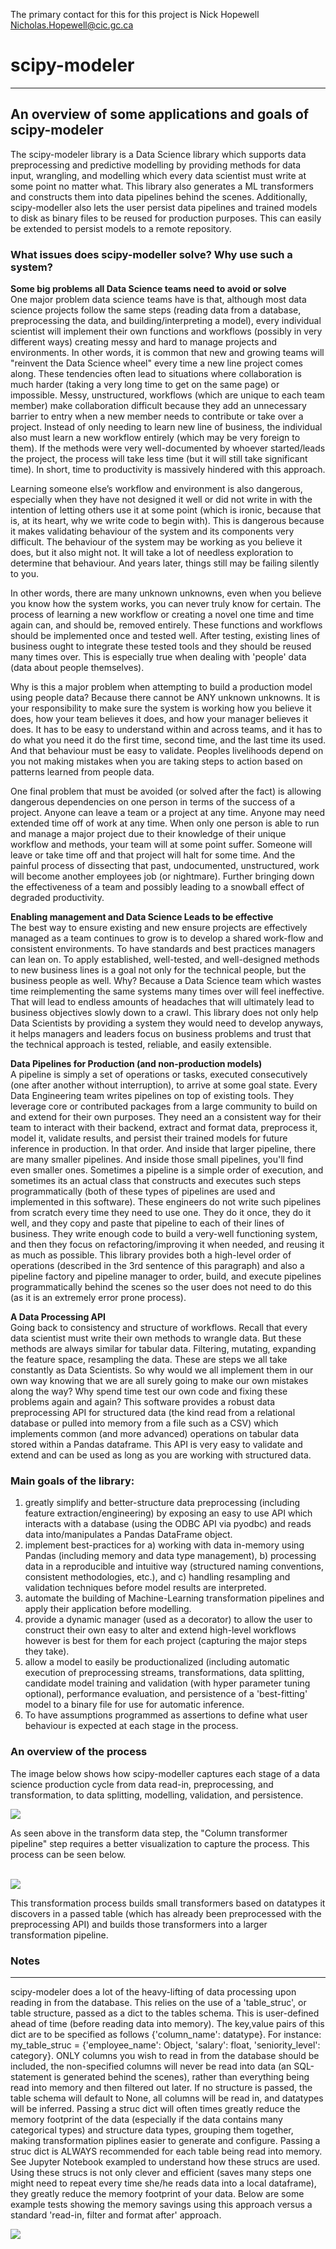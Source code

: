 The primary contact for this for this project is Nick Hopewell  
<Nicholas.Hopewell@cic.gc.ca>    


# scipy-modeler  
--- 
An overview of some applications and goals of scipy-modeler
---
The scipy-modeler library is a Data Science library which supports data preprocessing and predictive modelling by providing methods for data input, wrangling, and modelling which every data scientist must write at some point no matter what. This library also generates a ML transformers and constructs them into data pipelines behind the scenes. Additionally, scipy-modeller also lets the user persist data pipelines and trained models to disk as binary files to be reused for production purposes. This can easily be extended to persist models to a remote repository.  
  
### What issues does scipy-modeller solve? Why use such a system?  

**Some big problems all Data Science teams need to avoid or solve**  
One major problem data science teams have is that, although most data science projects follow the same steps (reading data from a database, preprocessing the data, and building/interpreting a model), every individual scientist will implement their own functions and workflows (possibly in very different ways) creating messy and hard to manage projects and environments. In other words, it is common that new and growing teams will "reinvent the Data Science wheel" every time a new line project comes along. These tendencies often lead to situations where collaboration is much harder (taking a very long time to get on the same page) or impossible. Messy, unstructured, workflows (which are unique to each team member) make collaboration difficult because they add an unnecessary barrier to entry when a new member needs to contribute or take over a project. Instead of only needing to learn new line of business, the individual also must learn a new workflow entirely (which may be very foreign to them). If the methods were very well-documented by whoever started/leads the project, the process will take less time (but it will still take significant time). In short, time to productivity is massively hindered with this approach.  

Learning someone else’s workflow and environment is also dangerous, especially when they have not designed it well or did not write in with the intention of letting others use it at some point (which is ironic, because that is, at its heart, why we write code to begin with). This is dangerous because it makes validating behaviour of the system and its components very difficult. The behaviour of the system may be working as you believe it does, but it also might not. It will take a lot of needless exploration to determine that behaviour. And years later, things still may be failing silently to you.  

In other words, there are many unknown unknowns, even when you believe you know how the system works, you can never truly know for certain.
The process of learning a new workflow or creating a novel one time and time again can, and should be, removed entirely. These functions and workflows should be implemented once and tested well. After testing, existing lines of business ought to integrate these tested tools and they should be reused many times over. This is especially true when dealing with 'people' data (data about people themselves).  

Why is this a major problem when attempting to build a production model using people data? Because there cannot be ANY unknown unknowns. It is your responsibility to make sure the system is working how you believe it does, how your team believes it does, and how your manager believes it does. It has to be easy to understand within and across teams, and it has to do what you need it do the first time, second time, and the last time its used. And that behaviour must be easy to validate. Peoples livelihoods depend on you not making mistakes when you are taking steps to action based on patterns learned from people data.  

One final problem that must be avoided (or solved after the fact) is allowing dangerous dependencies on one person in terms of the success of a project. Anyone can leave a team or a project at any time. Anyone may need extended time off of work at any time. When only one person is able to run and manage a major project due to their knowledge of their unique workflow and methods, your team will at some point suffer. Someone will leave or take time off and that project will halt for some time. And the painful process of dissecting that past, undocumented, unstructured, work will become another employees job (or nightmare). Further bringing down the effectiveness of a team and possibly leading to a snowball effect of degraded productivity.


**Enabling management and Data Science Leads to be effective**  
The best way to ensure existing and new ensure projects are effectively managed as a team continues to grow is to develop a shared work-flow and consistent environments. To have standards and best practices managers can lean on. To apply established, well-tested, and well-designed methods to new business lines is a goal not only for the technical people, but the business people as well. Why? Because a Data Science team which wastes time reimplementing the same systems many times over will feel ineffective. That will lead to endless amounts of headaches that will ultimately lead to business objectives slowly down to a crawl. This library does not only help Data Scientists by providing a system they would need to develop anyways, it helps managers and leaders focus on business problems and trust that the technical approach is tested, reliable, and easily extensible.  

**Data Pipelines for Production (and non-production models)**  
A pipeline is simply a set of operations or tasks, executed consecutively (one after another without interruption), to arrive at some goal state. Every Data Engineering team writes pipelines on top of existing tools. They leverage core or contributed packages from a large community to build on and extend for their own purposes. They need an a consistent way for their team to interact with their backend, extract and format data, preprocess it, model it, validate results, and persist their trained models for future inference in production. In that order. And inside that larger pipeline, there are many smaller pipelines. And inside those small pipelines, you'll find even smaller ones. Sometimes a pipeline is a simple order of execution, and sometimes its an actual class that constructs and executes such steps programmatically (both of these types of pipelines are used and implemented in this software). These engineers do not write such pipelines from scratch every time they need to use one. They do it once, they do it well, and they copy and paste that pipeline to each of their lines of business. They write enough code to build a very-well functioning system, and then they focus on refactoring/improving it when needed, and reusing it as much as possible. This library provides both a high-level order of operations (described in the 3rd sentence of this paragraph) and also a pipeline factory and pipeline manager to order, build, and execute pipelines programmatically behind the scenes so the user does not need to do this (as it is an extremely error prone process).  

**A Data Processing API**  
Going back to consistency and structure of workflows. Recall that every data scientist must write their own methods to wrangle data. But these methods are always similar for tabular data. Filtering, mutating, expanding the feature space, resampling the data. These are steps we all take constantly as Data Scientists. So why would we all implement them in our own way knowing that we are all surely going to make our own mistakes along the way? Why spend time test our own code and fixing these problems again and again? This software provides a robust data preprocessing API for structured data (the kind read from a relational database or pulled into memory from a file such as a CSV) which implements common (and more advanced) operations on tabular data stored within a Pandas dataframe. This API is very easy to validate and extend and can be used as long as you are working with structured data.
  
  
### Main goals of the library:  
1) greatly simplify and better-structure data preprocessing (including feature extraction/engineering) by exposing an easy to use API which interacts with a database (using the ODBC API via pyodbc) and reads data into/manipulates a Pandas DataFrame object.     
2) implement best-practices for a) working with data in-memory using Pandas (including memory and data type management), b) processing data in a reproducible and intuitive way (structured naming conventions, consistent methodologies, etc.), and c) handling resampling and validation techniques before model results are interpreted.    
3) automate the building of Machine-Learning transformation pipelines and apply their application before modelling.    
4) provide a dynamic manager (used as a decorator) to allow the user to construct their own easy to alter and extend high-level workflows however is best for them for each project (capturing the major steps they take).   
5) allow a model to easily be productionalized (including automatic execution of preprocessing streams, transformations, data splitting, candidate model training and validation (with hyper parameter tuning optional), performance evaluation, and persistence of a 'best-fitting' model to a binary file for use for automatic inference.   
6) To have assumptions programmed as assertions to define what user behaviour is expected at each stage in the process. 


### An overview of the process  

The image below shows how scipy-modeller captures each stage of a data science production cycle from data read-in, preprocessing, and transformation, to data splitting, modelling, validation, and persistence. 

![](.rmpics/2020-01-09-13-15-30-v2.png)
<br/>  

As seen above in the transform data step, the "Column transformer pipeline" step requires a better visualization to capture the process. This process can be seen below.   
<br/>  

![](.rmpics/2020-01-09-13-18-44.png)  

This transformation process builds small transformers based on datatypes it discovers in a passed table (which has already been preprocessed with the preprocessing API) and builds those transformers into a larger transformation pipeline.  


### Notes  
--- 
scipy-modeler does a lot of the heavy-lifting of data processing upon reading in from the database. This relies on the use of a 'table_struc', or table structure, passed as a dict to the tables schema. This is user-defined ahead of time (before reading data into memory). The key,value pairs of this dict are to be specified as follows {'column_name': datatype}. For instance: my_table_struc = {'employee_name': Object, 'salary': float, 'seniority_level': category}. ONLY columns you wish to read in from the database should be included, the non-specified columns will never be read into data (an SQL-statement is generated behind the scenes), rather than everything being read into memory and then filtered out later. If no structure is passed, the table schema will default to None, all columns will be read in, and datatypes will be inferred. Passing a struc dict will often times greatly reduce the memory footprint of the data (especially if the data contains many categorical types) and structure data types, grouping them together, making transformation piplines easier to generate and configure. Passing a struc dict is ALWAYS recommended for each table being read into memory.
See Jupyter Notebook exampled to understand how these strucs are used.
Using these strucs is not only clever and efficient (saves many steps one might need to repeat every time she/he reads data into a local dataframe), they greatly reduce the memory footprint of your data. Below are some example tests showing the memory savings using this approach versus a standard 'read-in, filter and format after' approach.
  

![](.rmpics/2020-01-15-10-48-51.png)



